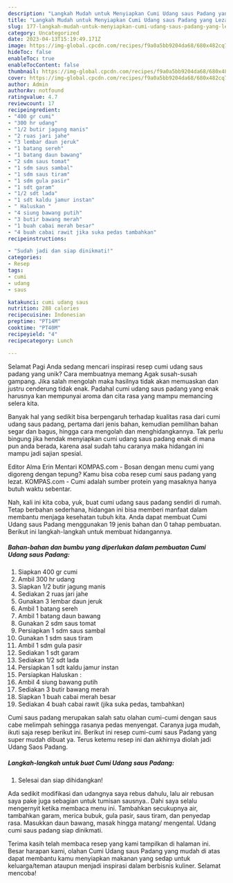 ```yaml
---
description: "Langkah Mudah untuk Menyiapkan Cumi Udang saus Padang yang Lezat"
title: "Langkah Mudah untuk Menyiapkan Cumi Udang saus Padang yang Lezat"
slug: 177-langkah-mudah-untuk-menyiapkan-cumi-udang-saus-padang-yang-lezat
category: Uncategorized
date: 2023-04-13T15:19:49.171Z
image: https://img-global.cpcdn.com/recipes/f9a0a5bb9204da68/680x482cq70/cumi-udang-saus-padang-foto-resep-utama.jpg
hideToc: false
enableToc: true
enableTocContent: false
thumbnail: https://img-global.cpcdn.com/recipes/f9a0a5bb9204da68/680x482cq70/cumi-udang-saus-padang-foto-resep-utama.jpg
cover: https://img-global.cpcdn.com/recipes/f9a0a5bb9204da68/680x482cq70/cumi-udang-saus-padang-foto-resep-utama.jpg
author: Admin
authorAv: notfound
ratingvalue: 4.7
reviewcount: 17
recipeingredient:
- "400 gr cumi"
- "300 hr udang"
- "1/2 butir jagung manis"
- "2 ruas jari jahe"
- "3 lembar daun jeruk"
- "1 batang sereh"
- "1 batang daun bawang"
- "2 sdm saus tomat"
- "1 sdm saus sambal"
- "1 sdm saus tiram"
- "1 sdm gula pasir"
- "1 sdt garam"
- "1/2 sdt lada"
- "1 sdt kaldu jamur instan"
- " Haluskan "
- "4 siung bawang putih"
- "3 butir bawang merah"
- "1 buah cabai merah besar"
- "4 buah cabai rawit jika suka pedas tambahkan"
recipeinstructions:

- "Sudah jadi dan siap dinikmati!"
categories:
- Resep
tags:
- cumi
- udang
- saus

katakunci: cumi udang saus 
nutrition: 288 calories
recipecuisine: Indonesian
preptime: "PT14M"
cooktime: "PT40M"
recipeyield: "4"
recipecategory: Lunch

---
```



Selamat Pagi Anda sedang mencari inspirasi resep cumi udang saus padang yang unik? Cara membuatnya memang Agak susah-susah gampang. Jika salah mengolah maka hasilnya tidak akan memuaskan dan justru cenderung tidak enak. Padahal cumi udang saus padang yang enak harusnya kan mempunyai aroma dan cita rasa yang mampu memancing selera kita.


Banyak hal yang sedikit bisa berpengaruh terhadap kualitas rasa dari cumi udang saus padang, pertama dari jenis bahan, kemudian pemilihan bahan segar dan bagus, hingga cara mengolah dan menghidangkannya. Tak perlu bingung jika hendak menyiapkan cumi udang saus padang enak di mana pun anda berada, karena asal sudah tahu caranya maka hidangan ini mampu jadi sajian spesial.

Editor Alma Erin Mentari KOMPAS.com - Bosan dengan menu cumi yang digoreng dengan tepung? Kamu bisa coba resep cumi saus padang yang lezat. KOMPAS.com - Cumi adalah sumber protein yang masaknya hanya butuh waktu sebentar.


Nah, kali ini kita coba, yuk, buat cumi udang saus padang sendiri di rumah. Tetap berbahan sederhana, hidangan ini bisa memberi manfaat dalam membantu menjaga kesehatan tubuh kita. Anda dapat membuat Cumi Udang saus Padang menggunakan 19 jenis bahan dan 0 tahap pembuatan. Berikut ini langkah-langkah untuk membuat hidangannya.

<!--inarticleads1-->

##### Bahan-bahan dan bumbu yang diperlukan dalam pembuatan Cumi Udang saus Padang:

1. Siapkan 400 gr cumi
1. Ambil 300 hr udang
1. Siapkan 1/2 butir jagung manis
1. Sediakan 2 ruas jari jahe
1. Gunakan 3 lembar daun jeruk
1. Ambil 1 batang sereh
1. Ambil 1 batang daun bawang
1. Gunakan 2 sdm saus tomat
1. Persiapkan 1 sdm saus sambal
1. Gunakan 1 sdm saus tiram
1. Ambil 1 sdm gula pasir
1. Sediakan 1 sdt garam
1. Sediakan 1/2 sdt lada
1. Persiapkan 1 sdt kaldu jamur instan
1. Persiapkan  Haluskan :
1. Ambil 4 siung bawang putih
1. Sediakan 3 butir bawang merah
1. Siapkan 1 buah cabai merah besar
1. Sediakan 4 buah cabai rawit (jika suka pedas, tambahkan)


Cumi saus padang merupakan salah satu olahan cumi-cumi dengan saus cabe melimpah sehingga rasanya pedas menyengat. Caranya juga mudah, ikuti saja resep berikut ini. Berikut ini resep cumi-cumi saus Padang yang super mudah dibuat ya. Terus ketemu resep ini dan akhirnya diolah jadi Udang Saos Padang. 

<!--inarticleads2-->

##### Langkah-langkah untuk buat Cumi Udang saus Padang:


1. Selesai dan siap dihidangkan!

Ada sedikit modifikasi dan udangnya saya rebus dahulu, lalu air rebusan saya pake juga sebagian untuk tumisan sausnya.. Dahi saya selalu mengernyit ketika membaca menu ini. Tambahkan secukupnya air, tambahkan garam, merica bubuk, gula pasir, saus tiram, dan penyedap rasa. Masukkan daun bawang, masak hingga matang/ mengental. Udang cumi saus padang siap dinikmati. 

Terima kasih telah membaca resep yang kami tampilkan di halaman ini. Besar harapan kami, olahan Cumi Udang saus Padang yang mudah di atas dapat membantu kamu menyiapkan makanan yang sedap untuk keluarga/teman ataupun menjadi inspirasi dalam berbisnis kuliner. Selamat mencoba!
